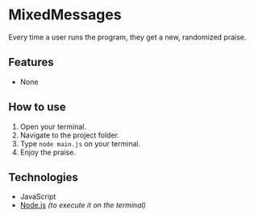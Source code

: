 # MixedMessages

Every time a user runs the program, they get a new, randomized praise. 

## Features
+ None

## How to use
1. Open your terminal.
2. Navigate to the project folder.
3. Type `node main.js` on your terminal.
4. Enjoy the praise.

## Technologies
+ JavaScript
+ [Node.js](http://nodejs.org/en/) *(to execute it on the terminal)*
